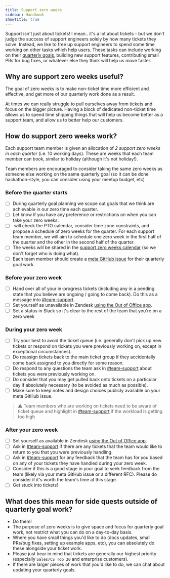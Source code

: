 ```yaml
---
title: Support zero weeks
sidebar: Handbook
showTitle: true
---
```


Support isn't just about tickets! I mean.. it's a lot about tickets - but we don't judge the success of support engineers solely by how many tickets they solve. Instead, we like to free up support engineers to spend some time working on other tasks which help users. These tasks can include working on their [quarterly goals](/teams/support), building new support features, contributing small PRs for bug fixes, or whatever else they think will help us move faster.


## Why are support zero weeks useful?
The goal of zero weeks is to make non-ticket time more efficient and effective, and get more of our quarterly work done as a result.

At times we can really struggle to pull ourselves away from tickets and focus on the bigger picture. Having a block of dedicated non-ticket time allows us to spend time shipping things that will help us become better as a support team, and allow us to better help our customers.

## How do support zero weeks work?

Each support team member is given an allocation of *2 support zero weeks in each quarter* (i.e. 10 working days). These are weeks that each team member can book, similar to holiday (although it's not holiday!).

Team members are encouraged to consider taking the same zero weeks as someone else working on the same quarterly goal (so it can be done hackathon-style, you can consider using your meetup budget, etc)

### Before the quarter starts
- [ ] During quarterly goal planning we scope out goals that we think are achievable in our zero time each quarter.
- [ ] Let <TeamMember name="Abigail Richardson"/> know if you have any preference or restrictions on when you can take your zero weeks.
- [ ] <TeamMember name="Abigail Richardson"/> will check the PTO calendar, consider time zone constraints, and propose a schedule of zero weeks for the quarter. For each support team member, we will aim to schedule one zero week in the first half of the quarter and the other in the second half of the quarter.
- [ ] The weeks will be shared in the [support zero weeks calendar](https://calendar.google.com/calendar/u/0?cid=Y182ZmU5MDIwYTlmODQ5ZWRmZmM4Mzc5MmZiMmU5NTM4Y2M0OGQ1NWVlNDZmMjg1ZTBjNTBlN2JhZWUzOTljYmUwQGdyb3VwLmNhbGVuZGFyLmdvb2dsZS5jb20) (so we don't forget who is doing what).
- [ ] Each team member should create a [meta GitHub issue](https://github.com/PostHog/meta) for their quarterly goal work.

### Before your zero week
- [ ] Hand over all of your in-progress tickets (including any in a pending state that you believe are ongoing / going to come back). Do this as a message into [#team-support](https://posthog.slack.com/archives/C075D3C5HST).
- [ ] Set yourself as unavailable in Zendesk [using the Out of Office app](https://posthoghelp.zendesk.com/agent/apps/out-of-office).
- [ ] Set a status in Slack so it's clear to the rest of the team that you're on a zero week 

### During your zero week
- [ ] Try your best to avoid the ticket queue (i.e. generally don't pick up new tickets or respond on tickets you were previously working on, except in exceptional circumstances).
- [ ] Do reassign tickets back to the main ticket group if they accidentally come back assigned to you directly for some reason.
- [ ] Do respond to any questions the team ask in [#team-support](https://posthog.slack.com/archives/C075D3C5HST) about tickets you were previously working on.
- [ ] Do consider that you may get pulled back onto tickets on a particular day if absolutely necessary (to be avoided as much as possible).
- [ ] Make sure to keep notes and design choices publicly available on your meta GitHub issue.

> :warning:
> Team members who are working on tickets need to be aware of ticket queue and highlight in [#team-support](https://posthog.slack.com/archives/C075D3C5HST) if the workload is getting too high

### After your zero week
- [ ] Set yourself as available in Zendesk [using the Out of Office app](https://posthoghelp.zendesk.com/agent/apps/out-of-office).
- [ ] Ask in [#team-support](https://posthog.slack.com/archives/C075D3C5HST) if there are any tickets that the team would like to return to you that you were previously handling.
- [ ] Ask in [#team-support](https://posthog.slack.com/archives/C075D3C5HST) for any feedback that the team has for you based on any of your tickets they have handled during your zero week.
- [ ] Consider if this is a good stage in your goal to seek feedback from the team (likely via your meta GitHub issue or a different RFC). Please do consider if it's worth the team's time at this stage.
- [ ] Get stuck into tickets!

## What does this mean for side quests outside of quarterly goal work?
  - Do them!
  - The purpose of zero weeks is to give space and focus for quarterly goal work, not restrict what you can do on a day-to-day basis.
  - Where you have small things you'd like to do (docs updates, small PRs/bug fixes, setting up example apps, etc), you can absolutely do these alongside your ticket work.
  - Please just bear in mind that tickets are generally our highest priority (especially `Sales/CS Top 20` and enterprise customers).
  - If there are larger pieces of work that you'd like to do, we can chat about updating your quarterly goals.
